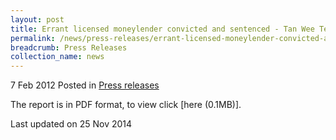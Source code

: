 ```yaml
---
layout: post
title: Errant licensed moneylender convicted and sentenced - Tan Wee Teck (Swift De Credit Pte Ltd) - Press release
permalink: /news/press-releases/errant-licensed-moneylender-convicted-and-sentenced-tan-wee-teck-swift-de-credit-pte-ltd
breadcrumb: Press Releases
collection_name: news
---
```


7 Feb 2012 Posted in [Press releases](/news/press-releases)


The report is in PDF format, to view click [here (0.1MB)].


<p class="right-side-updated">Last updated on 25 Nov 2014</p>
